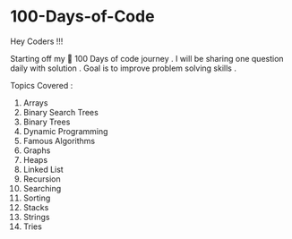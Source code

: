 # 100-Days-of-Code

Hey Coders !!! 

Starting off my 🚀 100 Days of code journey . I will be sharing one question daily with solution . Goal is to improve problem solving skills .

Topics Covered :
1) Arrays
2) Binary Search Trees
3) Binary Trees
4) Dynamic Programming
5) Famous Algorithms
6) Graphs
7) Heaps
8) Linked List
9) Recursion
10) Searching
11) Sorting
12) Stacks
13) Strings
14) Tries
